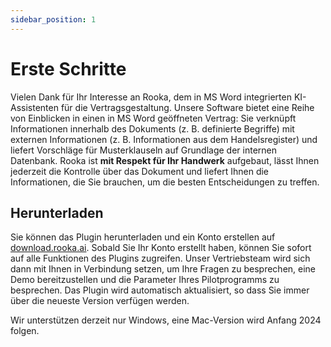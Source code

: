 ```yaml
---
sidebar_position: 1
---
```


# Erste Schritte

Vielen Dank für Ihr Interesse an Rooka, dem in MS Word integrierten KI-Assistenten für die Vertragsgestaltung. Unsere Software bietet eine Reihe von Einblicken in einen in MS Word geöffneten Vertrag: Sie verknüpft Informationen innerhalb des Dokuments (z. B. definierte Begriffe) mit externen Informationen (z. B. Informationen aus dem Handelsregister) und liefert Vorschläge für Musterklauseln auf Grundlage der internen Datenbank. Rooka ist **mit Respekt für Ihr Handwerk** aufgebaut, lässt Ihnen jederzeit die Kontrolle über das Dokument und liefert Ihnen die Informationen, die Sie brauchen, um die besten Entscheidungen zu treffen.

## Herunterladen

Sie können das Plugin herunterladen und ein Konto erstellen auf [download.rooka.ai](http://download.rooka.ai/). Sobald Sie Ihr Konto erstellt haben, können Sie sofort auf alle Funktionen des Plugins zugreifen. Unser Vertriebsteam wird sich dann mit Ihnen in Verbindung setzen, um Ihre Fragen zu besprechen, eine Demo bereitzustellen und die Parameter Ihres Pilotprogramms zu besprechen. Das Plugin wird automatisch aktualisiert, so dass Sie immer über die neueste Version verfügen werden.

Wir unterstützen derzeit nur Windows, eine Mac-Version wird Anfang 2024 folgen.
